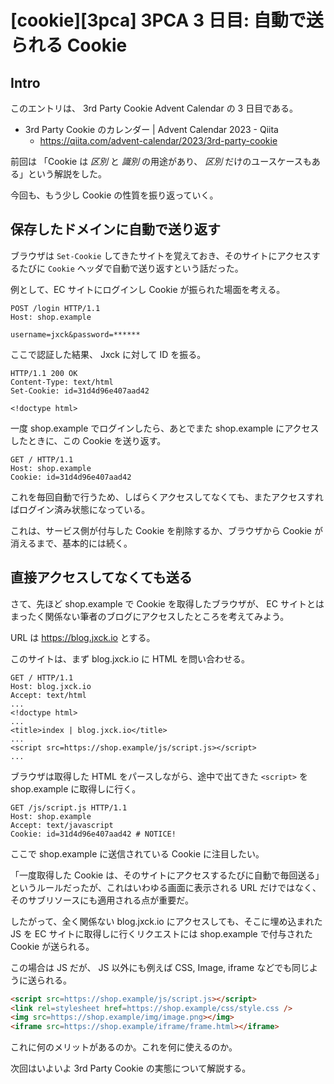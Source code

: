 # [cookie][3pca] 3PCA 3 日目: 自動で送られる Cookie

## Intro

このエントリは、 3rd Party Cookie Advent Calendar の 3 日目である。

- 3rd Party Cookie のカレンダー | Advent Calendar 2023 - Qiita
  - https://qiita.com/advent-calendar/2023/3rd-party-cookie

前回は 「Cookie は *区別* と *識別* の用途があり、 *区別* だけのユースケースもある」という解説をした。

今回も、もう少し Cookie の性質を振り返っていく。


## 保存したドメインに自動で送り返す

ブラウザは `Set-Cookie` してきたサイトを覚えておき、そのサイトにアクセスするたびに `Cookie` ヘッダで自動で送り返すという話だった。

例として、EC サイトにログインし Cookie が振られた場面を考える。

```http
POST /login HTTP/1.1
Host: shop.example

username=jxck&password=******
```

ここで認証した結果、 Jxck に対して ID を振る。

```http
HTTP/1.1 200 OK
Content-Type: text/html
Set-Cookie: id=31d4d96e407aad42

<!doctype html>
```

一度 shop.example でログインしたら、あとでまた shop.example にアクセスしたときに、この Cookie を送り返す。

```http
GET / HTTP/1.1
Host: shop.example
Cookie: id=31d4d96e407aad42
```

これを毎回自動で行うため、しばらくアクセスしてなくても、またアクセスすればログイン済み状態になっている。

これは、サービス側が付与した Cookie を削除するか、ブラウザから Cookie が消えるまで、基本的には続く。


## 直接アクセスしてなくても送る

さて、先ほど shop.example で Cookie を取得したブラウザが、 EC サイトとはまったく関係ない筆者のブログにアクセスしたところを考えてみよう。

URL は https://blog.jxck.io とする。

このサイトは、まず blog.jxck.io に HTML を問い合わせる。

```http
GET / HTTP/1.1
Host: blog.jxck.io
Accept: text/html
...
<!doctype html>
...
<title>index | blog.jxck.io</title>
...
<script src=https://shop.example/js/script.js></script>
...
```

ブラウザは取得した HTML をパースしながら、途中で出てきた `<script>` を shop.example に取得しに行く。

```http
GET /js/script.js HTTP/1.1
Host: shop.example
Accept: text/javascript
Cookie: id=31d4d96e407aad42 # NOTICE!
```

ここで shop.example に送信されている Cookie に注目したい。

「一度取得した Cookie は、そのサイトにアクセスするたびに自動で毎回送る」というルールだったが、これはいわゆる画面に表示される URL だけではなく、そのサブリソースにも適用される点が重要だ。

したがって、全く関係ない blog.jxck.io にアクセスしても、そこに埋め込まれた JS を EC サイトに取得しに行くリクエストには shop.example で付与された Cookie が送られる。

この場合は JS だが、 JS 以外にも例えば CSS, Image, iframe などでも同じように送られる。

```html
<script src=https://shop.example/js/script.js></script>
<link rel=stylesheet href=https://shop.example/css/style.css />
<img src=https://shop.example/img/image.png></img>
<iframe src=https://shop.example/iframe/frame.html></iframe>
```

これに何のメリットがあるのか。これを何に使えるのか。

次回はいよいよ 3rd Party Cookie の実態について解説する。